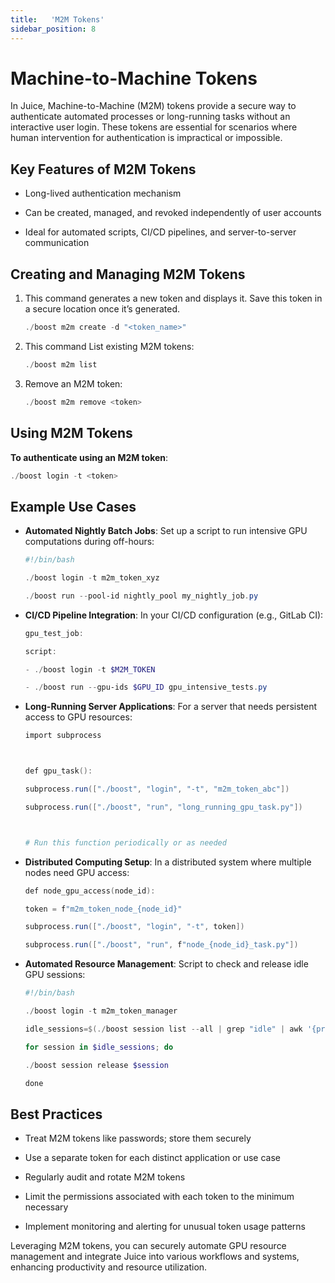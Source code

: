 ```yaml
---
title:   'M2M Tokens'
sidebar_position: 8
---
```

# Machine-to-Machine Tokens

In Juice, Machine-to-Machine (M2M) tokens provide a secure way to authenticate automated processes or long-running tasks without an interactive user login. These tokens are essential for scenarios where human intervention for authentication is impractical or impossible. 

## Key Features of M2M Tokens 

- Long-lived authentication mechanism 

- Can be created, managed, and revoked independently of user accounts 

- Ideal for automated scripts, CI/CD pipelines, and server-to-server communication 


## Creating and Managing M2M Tokens 

1. This command generates a new token and displays it. Save this token in a secure location once it’s generated.
    ```powershell
    ./boost m2m create -d "<token_name>"
    ```

2. This command List existing M2M tokens:
    ```powershell
    ./boost m2m list 
    ```

3. Remove an M2M token:
    ```powershell
    ./boost m2m remove <token>
    ```

## Using M2M Tokens 

**To authenticate using an M2M token**:
```powershell
./boost login -t <token> 
```

## Example Use Cases 

- **Automated Nightly Batch Jobs**: Set up a script to run intensive GPU computations during off-hours: 
    ```powershell
    #!/bin/bash 

    ./boost login -t m2m_token_xyz 

    ./boost run --pool-id nightly_pool my_nightly_job.py 
    ```

- **CI/CD Pipeline Integration**: In your CI/CD configuration (e.g., GitLab CI): 
    ```powershell
    gpu_test_job: 

    script: 

    - ./boost login -t $M2M_TOKEN 

    - ./boost run --gpu-ids $GPU_ID gpu_intensive_tests.py 
    ```

- **Long-Running Server Applications**: For a server that needs persistent access to GPU resources: 
    ```powershell
    import subprocess 

 

    def gpu_task(): 

    subprocess.run(["./boost", "login", "-t", "m2m_token_abc"]) 

    subprocess.run(["./boost", "run", "long_running_gpu_task.py"]) 

 

    # Run this function periodically or as needed 
    ```

- **Distributed Computing Setup**: In a distributed system where multiple nodes need GPU access:
    ```powershell
    def node_gpu_access(node_id): 

    token = f"m2m_token_node_{node_id}" 

    subprocess.run(["./boost", "login", "-t", token]) 

    subprocess.run(["./boost", "run", f"node_{node_id}_task.py"]) 
    ```

- **Automated Resource Management**: Script to check and release idle GPU sessions: 
    ```powershell
    #!/bin/bash 

    ./boost login -t m2m_token_manager 

    idle_sessions=$(./boost session list --all | grep "idle" | awk '{print $1}') 

    for session in $idle_sessions; do 

    ./boost session release $session 

    done 
    ```

## Best Practices 

- Treat M2M tokens like passwords; store them securely 

- Use a separate token for each distinct application or use case 

- Regularly audit and rotate M2M tokens 

- Limit the permissions associated with each token to the minimum necessary 

- Implement monitoring and alerting for unusual token usage patterns 


Leveraging M2M tokens, you can securely automate GPU resource management and integrate Juice into various workflows and systems, enhancing productivity and resource utilization.     